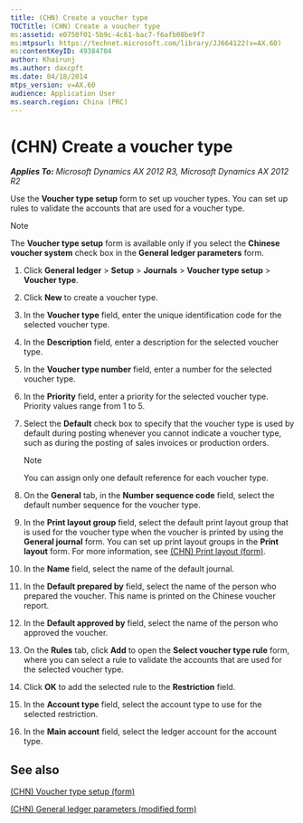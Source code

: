 ```yaml
---
title: (CHN) Create a voucher type
TOCTitle: (CHN) Create a voucher type
ms:assetid: e0750f01-5b9c-4c61-bac7-f6afb08be9f7
ms:mtpsurl: https://technet.microsoft.com/library/JJ664122(v=AX.60)
ms:contentKeyID: 49384704
author: Khairunj
ms.author: daxcpft
ms.date: 04/18/2014
mtps_version: v=AX.60
audience: Application User
ms.search.region: China (PRC)
---
```


# (CHN) Create a voucher type 


_**Applies To:** Microsoft Dynamics AX 2012 R3, Microsoft Dynamics AX 2012 R2_

Use the **Voucher type setup** form to set up voucher types. You can set up rules to validate the accounts that are used for a voucher type.


> [!NOTE]
> <P>The <STRONG>Voucher type setup</STRONG> form is available only if you select the <STRONG>Chinese voucher system</STRONG> check box in the <STRONG>General ledger parameters</STRONG> form.</P>



1.  Click **General ledger** \> **Setup** \> **Journals** \> **Voucher type setup** \> **Voucher type**.

2.  Click **New** to create a voucher type.

3.  In the **Voucher type** field, enter the unique identification code for the selected voucher type.

4.  In the **Description** field, enter a description for the selected voucher type.

5.  In the **Voucher type number** field, enter a number for the selected voucher type.

6.  In the **Priority** field, enter a priority for the selected voucher type. Priority values range from 1 to 5.

7.  Select the **Default** check box to specify that the voucher type is used by default during posting whenever you cannot indicate a voucher type, such as during the posting of sales invoices or production orders.
    

    > [!NOTE]
    > <P>You can assign only one default reference for each voucher type.</P>



8.  On the **General** tab, in the **Number sequence code** field, select the default number sequence for the voucher type.

9.  In the **Print layout group** field, select the default print layout group that is used for the voucher type when the voucher is printed by using the **General journal** form. You can set up print layout groups in the **Print layout** form. For more information, see [(CHN) Print layout (form)](https://technet.microsoft.com/library/jj664037\(v=ax.60\)).

10. In the **Name** field, select the name of the default journal.

11. In the **Default prepared by** field, select the name of the person who prepared the voucher. This name is printed on the Chinese voucher report.

12. In the **Default approved by** field, select the name of the person who approved the voucher.

13. On the **Rules** tab, click **Add** to open the **Select voucher type rule** form, where you can select a rule to validate the accounts that are used for the selected voucher type.

14. Click **OK** to add the selected rule to the **Restriction** field.

15. In the **Account type** field, select the account type to use for the selected restriction.

16. In the **Main account** field, select the ledger account for the account type.

## See also

[(CHN) Voucher type setup (form)](https://technet.microsoft.com/library/jj664036\(v=ax.60\))

[(CHN) General ledger parameters (modified form)](https://technet.microsoft.com/library/jj664137\(v=ax.60\))

  


